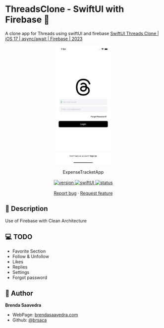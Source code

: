 # ThreadsClone - SwiftUI with Firebase 👋

A clone app for Threads using swiftUI and firebase [SwiftUI Threads Clone | iOS 17 | async/await | Firebase | 2023](https://www.youtube.com/watch?v=MfwdchNNW78)
<p align="center">
<a href="#">
<img src="images/threads.gif" align="center" width=35%> 
</a> 
<br><br>
     ExpenseTracketApp
    <br><br>
  <a href="#">
    <img alt="version" src="https://img.shields.io/badge/Version-v1.0-red.svg" />
  </a>
  <a href="#">
    <img alt="swiftUI" src="https://img.shields.io/badge/SwiftUI-17-blue.svg" />
  </a>
  <a href="#">
    <img alt="status" src="https://img.shields.io/badge/status-done-green.svg" />
  </a>
  <br>
    <br>
    <a href="https://github.com/brsaca/ThreadsClone/issues/new">Report bug</a>
    ·
    <a href="https://github.com/brsaca/ThreadsClone/issues/new">Request feature</a>
</p>

## 📝 Description
Use of Firebase with Clean Architecture

## 💻 TODO
- Favorite Section
- Follow & Unfollow
- Likes
- Replies
- Settings
- Forgot password

## 👤 Author

**Brenda Saavedra**

- WebPage: [brendasaavedra.com](http://brendasaavedra.com)
- Github: [@brsaca](https://github.com/brsaca/)
